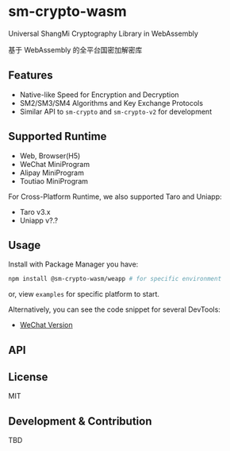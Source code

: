 # sm-crypto-wasm

Universal ShangMi Cryptography Library in WebAssembly

基于 WebAssembly 的全平台国密加解密库

## Features

- Native-like Speed for Encryption and Decryption
- SM2/SM3/SM4 Algorithms and Key Exchange Protocols
- Similar API to `sm-crypto` and `sm-crypto-v2` for development

## Supported Runtime

- Web, Browser(H5)
- WeChat MiniProgram
- Alipay MiniProgram
- Toutiao MiniProgram

For Cross-Platform Runtime, we also supported Taro and Uniapp:
- Taro v3.x
- Uniapp v?.?


## Usage

Install with Package Manager you have:

```bash
npm install @sm-crypto-wasm/weapp # for specific environment
```

or, view `examples` for specific platform to start.

Alternatively, you can see the code snippet for several DevTools:
- [WeChat Version](https://example.com)

## API



## License

MIT

## Development & Contribution

TBD

